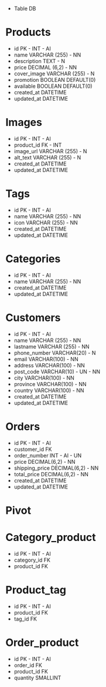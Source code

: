 * Table DB

# Products
- id PK - INT - AI
- name VARCHAR (255) - NN
- description TEXT - N
- price DECIMAL (6,2) - NN
- cover_image VARCHAR (255) - N
- promotion BOOLEAN DEFAULT(0)
- available BOOLEAN DEFAULT(0)
- created_at DATETIME
- updated_at DATETIME

# Images
- id PK - INT - AI
- product_id FK - INT
- image_url VARCHAR (255) - N
- alt_text VARCHAR (255) - N
- created_at DATETIME
- updated_at DATETIME

# Tags
- id PK - INT - AI
- name VARCHAR (255) - NN
- icon VARCHAR (255) - NN
- created_at DATETIME
- updated_at DATETIME

# Categories
- id PK - INT - AI
- name VARCHAR (255) - NN
- created_at DATETIME
- updated_at DATETIME

<!-- # Reviews
- id PK - INT - AI
- title VARCHAR (255) - NN
- vote TINYINT (5) - UN - NN
- review TEXT - NN
- author VARCHAR(100)
- product_id FK
- created_at DATETIME
- updated_at DATETIME -->

# Customers
- id PK - INT - AI
- name VARCHAR (255) - NN
- lastname VARCHAR (255) - NN
- phone_number VARCHAR(20) - N
- email VARCHAR(100) - NN
- address VARCHAR(100) - NN
- post_code VARCHAR(10) - UN - NN
- city VARCHAR(100) - NN
- province VARCHAR(100) - NN
- country VARCHAR(100) - NN
- created_at DATETIME
- updated_at DATETIME

# Orders
- id PK - INT - AI
- customer_id FK
- order_number INT - AI - UN
- price DECIMAL(6,2) - NN
- shipping_price DECIMAL(6,2) - NN
- total_price DECIMAL(6,2) - NN
- created_at DATETIME
- updated_at DATETIME

<!-- # Wishlist 
- id PK - INT - AI
- customer_id FK
- created_at DATETIME -->
 

# Pivot

# Category_product
- id PK - INT - AI
- category_id FK
- product_id FK

# Product_tag
- id PK - INT - AI
- product_id FK
- tag_id FK

# Order_product
- id PK - INT - AI
- order_id FK
- product_id FK
- quantity SMALLINT 

<!-- # Product_wishlist
- id PK - INT - AI
- product_id FK
- wishlist_id FK
- created_at DATETIME -->